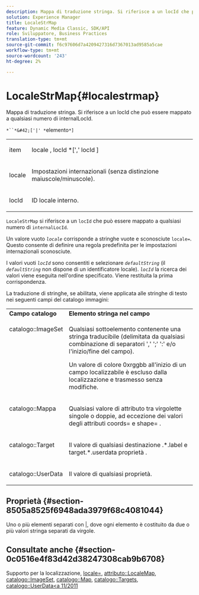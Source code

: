 ```yaml
---
description: Mappa di traduzione stringa. Si riferisce a un locId che può essere mappato a qualsiasi numero di internalLocId.
solution: Experience Manager
title: LocaleStrMap
feature: Dynamic Media Classic, SDK/API
role: Sviluppatore, Business Practices
translation-type: tm+mt
source-git-commit: f6c97606d7a4209427316d7367013ad9585a5cae
workflow-type: tm+mt
source-wordcount: '243'
ht-degree: 2%

---
```



# LocaleStrMap{#localestrmap}

Mappa di traduzione stringa. Si riferisce a un locId che può essere mappato a qualsiasi numero di internalLocId.

`*``*&#42;['|' *`elemento`*]`

<table id="simpletable_26A9A6904C85459F89DCDD98C14139CA"> 
 <tr class="strow"> 
  <td class="stentry"> <p> <span class="varname"> item </span> </p> </td> 
  <td class="stentry"> <p> <span class="varname"> locale  </span>,  <span class="varname"> locId  </span>*[','  <span class="varname"> locId  </span>] </p> </td> 
 </tr> 
 <tr class="strow"> 
  <td class="stentry"> <p> <span class="varname"> locale </span> </p> </td> 
  <td class="stentry"> <p>Impostazioni internazionali (senza distinzione maiuscole/minuscole). </p> </td> 
 </tr> 
 <tr class="strow"> 
  <td class="stentry"> <p> <span class="varname"> locId  </span> </p> </td> 
  <td class="stentry"> <p>ID locale interno. </p> </td> 
 </tr> 
</table>

`LocaleStrMap` si riferisce a un  `locId` che può essere mappato a qualsiasi numero di  `internalLocId`.

Un valore vuoto *`locale`* corrisponde a stringhe vuote e sconosciute `locale=`. Questo consente di definire una regola predefinita per le impostazioni internazionali sconosciute.

I valori vuoti *`locId`* sono consentiti e selezionare *`defaultString`* (il *`defaultString`* non dispone di un identificatore locale). *`locId`* la ricerca dei valori viene eseguita nell&#39;ordine specificato. Viene restituita la prima corrispondenza.

La traduzione di stringhe, se abilitata, viene applicata alle stringhe di testo nei seguenti campi del catalogo immagini:

<table id="table_EE0321F9890B45CA8C364178F5100D40"> 
 <tbody> 
  <tr valign="top"> 
   <td> <b>Campo catalogo</b> </td> 
   <td> <b>Elemento stringa nel campo</b> </td> 
  </tr> 
  <tr valign="top"> 
   <td> <p> <span class="codeph"> catalogo::ImageSet  </span> </p> </td> 
   <td> <p>Qualsiasi sottoelemento contenente una stringa traducibile (delimitata da qualsiasi combinazione di separatori ',' ';' ':' e/o l'inizio/fine del campo). </p> <p>Un valore di colore <span class="codeph"> 0xrggbb </span> all'inizio di un campo localizzabile è escluso dalla localizzazione e trasmesso senza modifiche. </p> </td> 
  </tr> 
  <tr valign="top"> 
   <td> <p> <span class="codeph"> catalogo::Mappa  </span> </p> </td> 
   <td> <p>Qualsiasi valore di attributo tra virgolette singole o doppie, ad eccezione dei valori degli attributi <span class="codeph"> coords= </span> e <span class="codeph"> shape= </span> . </p> </td> 
  </tr> 
  <tr valign="top"> 
   <td> <p> <span class="codeph"> catalogo::Target  </span> </p> </td> 
   <td> <p>Il valore di qualsiasi destinazione <span class="filepath">.*.label </span> e <span class="filepath"> target.*.userdata </span> proprietà . </p> </td> 
  </tr> 
  <tr valign="top"> 
   <td> <p> <span class="codeph"> catalogo::UserData  </span> </p> </td> 
   <td> <p>Il valore di qualsiasi proprietà. </p> </td> 
  </tr> 
 </tbody> 
</table>

## Proprietà {#section-8505a8525f6948ada3979f68c4081044}

Uno o più elementi separati con |, dove ogni elemento è costituito da due o più valori stringa separati da virgole.

## Consultate anche {#section-0c0516e4f83d42d38247308cab9b6708}

Supporto per la localizzazione, [locale=](../../../../../is-api/http-ref/image-serving-api-ref/c-http-protocol-reference/c-command-reference/r-locale.md#reference-8a846b2fbc004a12821b956ed3b25cfb), [attributo::LocaleMap](../../../../../is-api/image-catalog/image-serving-api-ref/c-image-catalog-reference/c-attributes-reference/r-localemap.md#reference-49bbf598f8ea47c3a563755cef306318), [catalogo::ImageSet](/help/aem-is-ir-api/is-api/image-catalog/image-serving-api-ref/c-image-catalog-reference/c-image-svg-data-reference/c-image-data-reference/r-imageset-cat.md), [catalogo::Map](/help/aem-is-ir-api/is-api/image-catalog/image-serving-api-ref/c-image-catalog-reference/c-image-svg-data-reference/c-image-data-reference/r-map-cat.md), [catalogo::Targets](/help/aem-is-ir-api/is-api/image-catalog/image-serving-api-ref/c-image-catalog-reference/c-image-svg-data-reference/c-image-data-reference/r-targets-cat.md), [catalogo::UserData&lt;a 11/2011](/help/aem-is-ir-api/is-api/image-catalog/image-serving-api-ref/c-image-catalog-reference/c-image-svg-data-reference/c-image-data-reference/r-userdata-cat.md)
